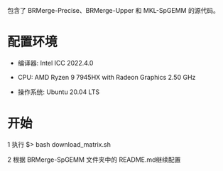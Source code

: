 包含了 BRMerge-Precise、BRMerge-Upper 和 MKL-SpGEMM 的源代码。

# 配置环境
- 编译器: Intel ICC 2022.4.0

- CPU: AMD Ryzen 9 7945HX with Radeon Graphics 2.50 GHz

- 操作系统: Ubuntu 20.04 LTS

# 开始
1 执行  $> bash download_matrix.sh

2 根据 BRMerge-SpGEMM 文件夹中的 README.md继续配置


